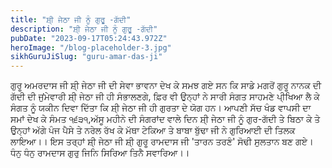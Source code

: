 ```yaml
---
title: "ਸ਼ੀ੍ ਜੇਠਾ ਜੀ ਨੂੰ ਗੁਰੂ -ਗੱਦੀ"
description: "ਸ਼ੀ੍ ਜੇਠਾ ਜੀ ਨੂੰ ਗੁਰੂ -ਗੱਦੀ"
pubDate: "2023-09-17T05:24:43.972Z"
heroImage: "/blog-placeholder-3.jpg"
sikhGuruJiSlug: "guru-amar-das-ji"
---
```


ਗੁਰੂ ਅਮਰਦਾਸ ਜੀ ਸ਼ੀ੍ ਜੇਠਾ ਜੀ ਦੀ ਸੇਵਾ ਭਾਵਨਾ ਦੇਖ ਕੇ ਸਮਝ ਗਏ ਸਨ ਕਿ ਸਾਡੇ ਮਗਰੋਂ ਗੁਰੂ ਨਾਨਕ ਦੀ ਗੱਦੀ ਦੀ ਜੁਂਮੇਵਾਰੀ ਸ਼ੀ੍ ਜੇਠਾ ਜੀ ਹੀ ਸੰਭਾਲਣਗੇ, ਫ਼ਿਰ ਵੀ ਉਨ੍ਹਾਂ ਨੇ ਸਾਰੀ ਸੰਗਤ ਸਾਹਮਣੇ ਪੀ੍ਖਿਆ ਲੈ ਕੇ ਸੰਗਤ ਨੂੰ ਯਕੀਨ ਦਿਵਾ ਦਿੱਤਾ ਕਿ ਸ਼ੀ੍ ਜੇਠਾ ਜੀ ਹੀ ਗੁਰਤਾ ਦੇ ਯੋਗ ਹਨ।
ਆਪਣੀ ਸੱਚ ਖੰਡ ਵਾਪਸੀ ਦਾ ਸਮਾਂ ਦੇਖ ਕੇ ਸੰਮਤ ੧੬੩੧,ਅੱਸੂ ਮਹੀਨੇ ਦੀ ਸੰਗਰਾਂਦ ਵਾਲੇ ਦਿਨ ਸ਼ੀ੍ ਜੇਠਾ ਜੀ ਨੂੰ ਗੁਰ-ਗੱਦੀ ਤੇ ਬਿਠਾ ਕੇ ਤੇ ਉਨ੍ਹਾਂ ਅੱਗੇ ਪੰਜ ਪੈਸੇ ਤੇ ਨਰੇਲ ਰੱਖ ਕੇ ਮੱਥਾ ਟੇਕਿਆ ਤੇ ਬਾਬਾ ਬੁੱਢਾ ਜੀ ਨੇ ਗੁਰਿਆਈ ਦੀ ਤਿਲਕ ਲਾਇਆ।।
ਇਸ ਤਰ੍ਹਾਂ ਸ਼ੀ੍ ਜੇਠਾ ਜੀ ਸ਼ੀ੍ ਗੁਰੂ ਰਾਮਦਾਸ ਜੀ 'ਤਾਰਨ ਤਰਣੰ' ਸੋਢੀ ਸੁਲਤਾਨ ਬਣ ਗਏ।
ਧੰਨੁ ਧੰਨੁ ਰਾਮਦਾਸ ਗੁਰੁ ਜਿਨਿ ਸਿਰਿਆ ਤਿਨੈ ਸਵਾਰਿਆ।।
